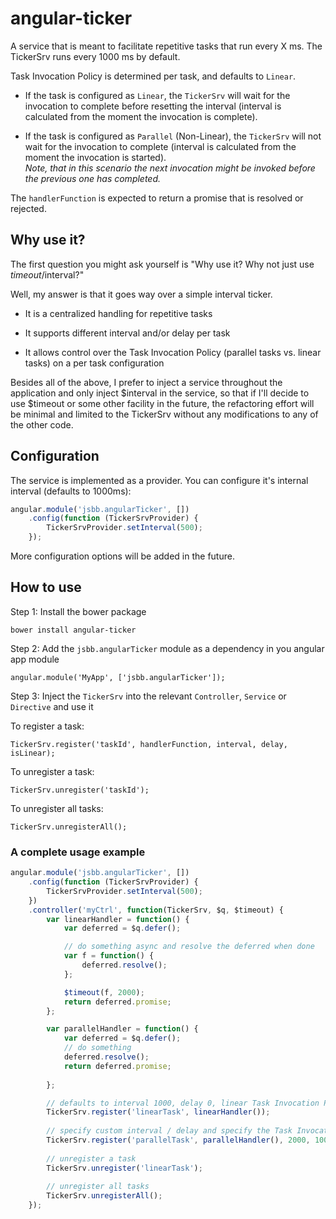 # angular-ticker

A service that is meant to facilitate repetitive tasks that run every X ms.
The TickerSrv runs every 1000 ms by default.

Task Invocation Policy is determined per task, and defaults to `Linear`.

* If the task is configured as `Linear`, the `TickerSrv` will wait for the invocation to complete before 
resetting the interval (interval is calculated from the moment the invocation is complete). 

* If the task is configured as `Parallel` (Non-Linear), the `TickerSrv` will not wait for the invocation to complete 
(interval is calculated from the moment the invocation is started). <br>
*Note, that in this scenario the next invocation might be invoked before the previous one has completed.*

The `handlerFunction` is expected to return a promise that is resolved or rejected.

## Why use it?

The first question you might ask yourself is "Why use it? Why not just use $timeout/$interval?"

Well, my answer is that it goes way over a simple interval ticker.

* It is a centralized handling for repetitive tasks
 
* It supports different interval and/or delay per task

* It allows control over the Task Invocation Policy (parallel tasks vs. linear tasks) on a per task configuration

Besides all of the above, I prefer to inject a service throughout the application and only inject $interval in the service, so
that if I'll decide to use $timeout or some other facility in the future, the refactoring effort will be minimal and limited to the 
TickerSrv without any modifications to any of the other code.

## Configuration

The service is implemented as a provider. You can configure it's internal interval (defaults to 1000ms):

```javascript
angular.module('jsbb.angularTicker', [])
    .config(function (TickerSrvProvider) {
        TickerSrvProvider.setInterval(500);
    });
```    

More configuration options will be added in the future.

## How to use

Step 1: Install the bower package

`bower install angular-ticker`
 
Step 2: Add the `jsbb.angularTicker` module as a dependency in you angular app module

`angular.module('MyApp', ['jsbb.angularTicker']);`
 
Step 3: Inject the `TickerSrv` into the relevant `Controller`, `Service` or `Directive` and use it

To register a task:

`TickerSrv.register('taskId', handlerFunction, interval, delay, isLinear);` 

To unregister a task:

`TickerSrv.unregister('taskId');`

To unregister all tasks:

`TickerSrv.unregisterAll();`


### A complete usage example

```javascript
angular.module('jsbb.angularTicker', [])
    .config(function (TickerSrvProvider) {
        TickerSrvProvider.setInterval(500);
    })
    .controller('myCtrl', function(TickerSrv, $q, $timeout) {
        var linearHandler = function() {
            var deferred = $q.defer();

            // do something async and resolve the deferred when done
            var f = function() {
                deferred.resolve();
            };

            $timeout(f, 2000);
            return deferred.promise;
        };

        var parallelHandler = function() {
            var deferred = $q.defer();
            // do something
            deferred.resolve();
            return deferred.promise;
            
        };

        // defaults to interval 1000, delay 0, linear Task Invocation Policy
        TickerSrv.register('linearTask', linearHandler());
        
        // specify custom interval / delay and specify the Task Invocation Policy as parallel
        TickerSrv.register('parallelTask', parallelHandler(), 2000, 1000, false);
        
        // unregister a task
        TickerSrv.unregister('linearTask');
        
        // unregister all tasks
        TickerSrv.unregisterAll();
    });
```    
